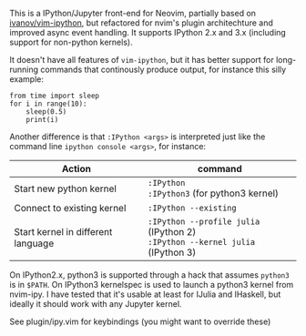 This is a IPython/Jupyter front-end for Neovim, partially based on [ivanov/vim-ipython](https://github.com/ivanov/vim-ipython), but refactored for nvim's plugin architechture and improved async event handling. It supports IPython 2.x and 3.x (including support for non-python kernels).

It doesn't have all features of `vim-ipython`, but it has better support for long-running commands that continously produce output, for instance this silly example:

    from time import sleep
    for i in range(10):
        sleep(0.5)
        print(i)

Another difference is that `:IPython <args>` is interpreted just like the command line `ipython console <args>`, for instance:

Action                  | command
----------------------- | -------
Start new python kernel |  `:IPython` <br> `:IPython3` (for python3 kernel)
Connect to existing kernel | `:IPython --existing`
Start kernel in different language | `:IPython --profile julia` (IPython 2) <br> `:IPython --kernel julia` (IPython 3)

On IPython2.x, python3 is supported through a hack that assumes `python3` is in `$PATH`. On IPython3 kernelspec is used to launch a python3 kernel from nvim-ipy. I have tested that it's usable at least for IJulia and IHaskell, but ideally it should work with any Jupyter kernel.

See plugin/ipy.vim for keybindings (you might want to override these)

